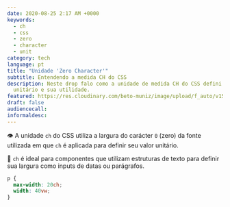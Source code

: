```yaml
---
date: 2020-08-25 2:17 AM +0000
keywords:
  - ch
  - css
  - zero
  - character
  - unit
category: tech
language: pt
title: "Unidade 'Zero Character'"
subtitle: Entendendo a medida CH do CSS
description: Neste drop falo como a unidade de medida CH do CSS defini seu valor
  unitário e sua utilidade.
featured: https://res.cloudinary.com/beto-muniz/image/upload/f_auto/v1597542257/Text_Image_3_jspt8f.jpg
draft: false
audiencecall:
informaldesc:
---
```


👁 A unidade `ch` do CSS utiliza a largura do carácter `0` (zero) da fonte utilizada em que `ch` é aplicada para definir seu valor unitário.

🔔 `ch` é ideal para componentes que utilizam estruturas de texto para definir sua largura como inputs de datas ou parágrafos.

```css
p {
  max-width: 20ch;
  width: 40vw;
}
```
